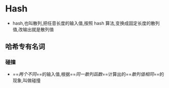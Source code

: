 # Hash
- hash,也叫散列,把任意长度的输入值,按照 hash 算法,变换成固定长度的散列值,改输出就是散列值
## 哈希专有名词
### 碰撞
- ==*两个不同*==的输入值,根据==*同一散列函数*==计算出的==*散列值相同*==的现象,叫做碰撞
